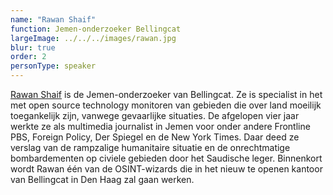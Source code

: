 ```yaml
---
name: "Rawan Shaif"
function: Jemen-onderzoeker Bellingcat
largeImage: ../../../images/rawan.jpg
blur: true
order: 2
personType: speaker
---
```

[Rawan Shaif](https://twitter.com/rawanssa18) is de Jemen-onderzoeker van Bellingcat. Ze is specialist in het met open source technology monitoren van gebieden die over land moeilijk toegankelijk zijn, vanwege gevaarlijke situaties. De afgelopen vier jaar werkte ze als multimedia journalist in Jemen voor onder andere Frontline PBS, Foreign Policy, Der Spiegel en de New York Times. Daar deed ze verslag van de rampzalige humanitaire situatie en de onrechtmatige bombardementen op civiele gebieden door het Saudische leger. Binnenkort wordt Rawan één van de OSINT-wizards die in het nieuw te openen kantoor van Bellingcat in Den Haag zal gaan werken.
